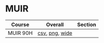 # MUIR

| Course | Overall | Section |
| ------ | ------- | ------- |
| MUIR 90H | [csv](https://github.com/UCSD-Historical-Enrollment-Data/2023Fall/blob/main/overall/MUIR%2090H.csv), [png](https://raw.githubusercontent.com/UCSD-Historical-Enrollment-Data/2023Fall/main/plot_overall/MUIR%2090H.png), [wide](https://raw.githubusercontent.com/UCSD-Historical-Enrollment-Data/2023Fall/main/plot_overall_wide/MUIR%2090H.png) |  |
